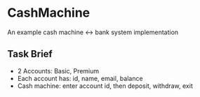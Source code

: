 # CashMachine
An example cash machine &lt;-> bank system implementation

## Task Brief

* 2 Accounts: Basic, Premium
* Each account has: id, name, email, balance
* Cash machine: enter account id, then deposit, withdraw, exit